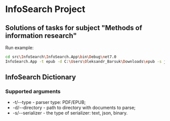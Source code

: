 # InfoSearch Project

## Solutions of tasks for subject "Methods of information research"

Run example:

````sh
cd src\InfoSearch\InfoSearch.App\bin\Debug\net7.0
InfoSearch.App -t epub -d C:\Users\Oleksandr_Barsuk\Downloads\epub -s json
````

## InfoSearch Dictionary

### Supported arguments

 - -t/--type - parser type: PDF/EPUB;
 - -d/--directory - path to directory with documents to parse;
 - -s/--serializer - the type of serializer: text, json, binary.
